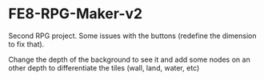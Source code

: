 # FE8-RPG-Maker-v2

Second RPG project.
Some issues with the buttons (redefine the dimension to fix that).

Change the depth of the background to see it and add some nodes on an other depth to differentiate the tiles (wall, land, water, etc)

